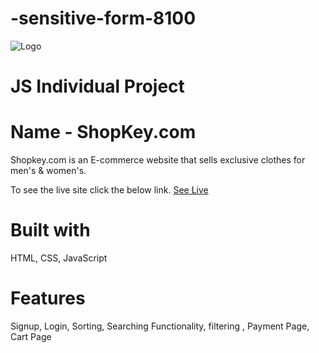 # -sensitive-form-8100
<img src="https://mellow-bunny-71b58e.netlify.app/Shopkey.png" alt="Logo" title="Project Logo">


<h1><b>JS Individual Project</b></h1>
<h1>Name - ShopKey.com</h1>

Shopkey.com is an E-commerce website that sells exclusive clothes for men's & women's.

To see the live site click the below link.
[See Live](https://mellow-bunny-71b58e.netlify.app/)


<h1>Built with</h1>
HTML,
CSS,
JavaScript


<h1>Features</h1>
Signup,
Login,
Sorting,
Searching Functionality,
filtering ,
Payment Page,
Cart Page
